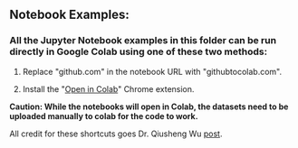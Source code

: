 ## Notebook Examples:

### All the Jupyter Notebook examples in this folder can be run directly in Google Colab using one of these two methods:

1. Replace "github.com" in the notebook URL with "githubtocolab.com".

2. Install the "[Open in Colab](https://chromewebstore.google.com/detail/open-in-colab/iogfkhleblhcpcekbiedikdehleodpjo)" Chrome extension.

 **Caution: While the notebooks will open in Colab, the datasets need to be uploaded manually to colab for the code to work.**
 
 
 All credit for these shortcuts goes Dr. Qiusheng Wu [post](https://www.linkedin.com/feed/update/urn:li:activity:7246204645184872449/).
